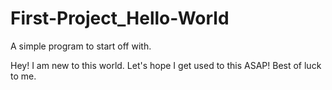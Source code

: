 # First-Project_Hello-World
A simple program to start off with.

Hey! I am new to this world. Let's hope I get used to this ASAP! Best of luck to me.
